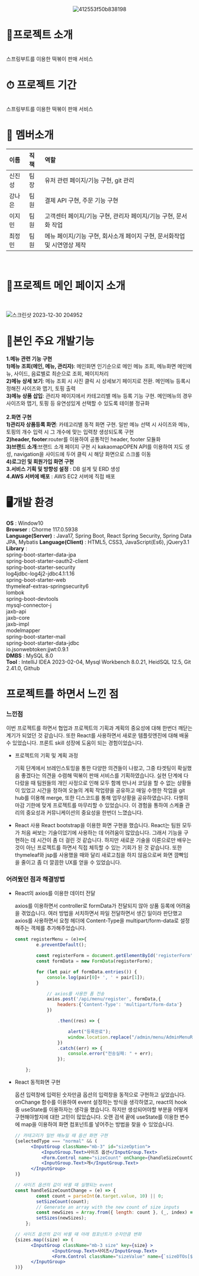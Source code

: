 
<div align=center>

![412553f50b838198](https://github.com/jeongminchoi1017/Project/assets/153606946/1c3189d0-7673-4a58-a5d3-d079187617ff)

</div>
<h1>🛒프로젝트 소개</h1><br>
스프링부트를 이용한 떡볶이 판매 서비스
<br>
<h1>⏱ 프로젝트 기간</h1><br>
 스프링부트를 이용한 떡볶이 판매 서비스
<br>

<h1>👫 멤버소개</h1>

| 이름  |직책|역할|
|:----|:----|:----|
| 신진성 |팀장|유저 관련 페이지/기능 구현, git 관리|
| 강나은 |팀원|결제 API 구현, 주문 기능 구현|
| 이지민 |팀원|고객센터 페이지/기능 구현, 관리자 페이지/기능 구현, 문서화 작업|
| 최정민 |팀원|메뉴 페이지/기능 구현, 회사소개 페이지 구현, 문서화작업 및 시연영상 제작|
<br>
<h1>🌟프로젝트 메인 페이지 소개</h1><br>

![스크린샷 2023-12-30 204952](https://github.com/jeongminchoi1017/Project/assets/153606946/0aa8af52-4128-4f2f-8606-ae2e550d6b9a)

<h1>🌝본인 주요 개발기능</h1>

**1.메뉴 관련 기능 구현**<br>
**1)메뉴 조회(메인, 메뉴, 관리자)**: 메인화면 인기순으로 메인 메뉴 조회, 메뉴화면 메인메뉴, 사이드, 음료별로 최순으로 조회, 페이지처리<br>
**2)메뉴 상세 보기**: 메뉴 조회 시 사진 클릭 시 상세보기 페이지로 전환. 메인메뉴 등록시 정해진 사이즈와 맵기, 토핑 출력<br>
**3)메뉴 상품 삽입**: 관리자 페이지에서 카테고리별 메뉴 등록 기능 구현. 메인메뉴의 경우 사이즈와 맵기, 토핑 등 유연성있게 선택할 수 있도록 테이블 정규화<br>
<br>
**2.화면 구현**<br>
**1)관리자 상품등록 화면**: 카테고리별 동적 화면 구현. 일반 메뉴 선택 시 사이즈와 메뉴, 토핑의 개수 입력 시 그 개수에 맞는 입력창 생성되도록 구현<br>
**2)header, footer**:router를 이용하여 공통적인 header, footer 모듈화<br>
**3)브랜드 소개**:브랜드 소개 페이지 구현 시 kakaomapOPEN API를 이용하여 지도 생성, navigation을 사이드에 두어 클릭 시 해당 화면으로 스크롤 이동<br>
**4)로그인 및 회원가입 화면 구현**<br>
**3.서비스 기획 및 방향성 설정** : DB 설계 및 ERD 생성<br>
**4.AWS 서버에 배포** : AWS EC2 서버에 직접 배포
<br>

<h1>🖥개발 환경</h1>

**OS** : Window10<br>
**Browser** : Chorme 117.0.5938<br>
**Language(Server)** : Java17, Spring Boot, React Spring Security, Spring Data JPA, Mybatis
**Language(Client)** : HTML5, CSS3, JavaScript(Es6), jQuery3.1
**Library** : <br>
spring-boot-starter-data-jpa<br>
spring-boot-starter-oauth2-client<br>
spring-boot-starter-security<br>
log4jdbc-log4j2-jdbc4.1:1.16<br>
spring-boot-starter-web<br>
thymeleaf-extras-springsecurity6<br>
lombok<br>
spring-boot-devtools<br>
mysql-connector-j<br>
jaxb-api<br>
jaxb-core<br>
jaxb-impl<br>
modelmapper<br>
spring-boot-starter-mail<br>
spring-boot-starter-data-jdbc<br>
io.jsonwebtoken:jjwt:0.9.1<br>
**DMBS** : MySQL 8.0<br>
**Tool** : IntelliJ IDEA 2023-02-04, Mysql Workbench 8.0.21, HeidSQL 12.5, Git 2.41.0, Github
<br>
<h1>프로젝트를 하면서 느낀 점</h1>

### 느낀점

이번 프로젝트를 하면서 협업과 프로젝트의 기획과 계획의 중요성에 대해 한번더 깨닫는 계기가 되었던 것 같습니다.
또한 React를 사용하면서 새로운 템플릿엔진에 대해 배울 수 있었습니다. 프론트 skill 성장에 도움이 되는 경험이었습니다.

- 프로젝트의 기획 및 계획 과정

  기획 단계에서 브레인스토밍을 통한 다양한 의견들이 나왔고, 그중 타겟팅이 확실했음 좋겠다는 의견을 수렴해 떡볶이 판매 서비스를 기획하였습니다.
  실현 단계에 다다랐을 때 팀원들의 개인 사정으로 인해 모두 함께 만나서 코딩을 할 수 없는 상황들이 있었고  시간을 정하여 오늘의 계획 작업량을 공유하고 매일 수행한 작업을 git hub를 이용해 merge, 또한 디스코드를 통해 업무상황을 공유하였습니다.
  다행히 마감 기한에 맞게 프로젝트를 마무리할 수 있었습니다. 이 경험을 통하여 스케쥴 관리의 중요성과 커뮤니케이션의 중요성을 한번더 느꼈습니다.

- React 사용
  React bootstrap을 이용한 화면 구현을 했습니다. React는 팀원 모두가 처음 써보는 기술이었기에 사용하는 데 어려움이 많았습니다. 그래서 기능을 구현하는 데 시간이 좀 더 걸린 것 같습니다. 하지만 새로운 기술을 이론으로만 배우는 것이 아닌 프로젝트를 하면서 직접 체득할 수 있는 기회가 된 것 같습니다. 또한 thymeleaf와 jsp를 사용했을 때와 달리 새로고침을 하지 않음으로써 화면 깜빡임을 줄이고 좀 더 깔끔한 UX를 얻을 수 있었습니다.

### 어려웠던 점과 해결방법



- React의 axios를 이용한 데이터 전달

  axios를 이용하면서 controller로 formData가 전달되지 않아 상품 등록에 어려움을 겪었습니다. 여러 방법을 서치하면서 파일 전달하면서 생긴 일이라 판단했고 axios를 사용하면서  요청 헤더에 Content-Type을 multipart/form-data로 설정해주는 객체를 추가해주었습니다.

    ```jsx
    const registerMenu = (e)=>{
            e.preventDefault();
    
            const registerForm = document.getElementById('registerForm');
            const formData = new FormData(registerForm);
    
            for (let pair of formData.entries()) {
                console.log(pair[0]+ ', ' + pair[1]);
            }
    
                // axios를 사용한 폼 전송
                axios.post('/api/menu/register', formData,{
                    headers:{'Content-Type': 'multipart/form-data'}
                })
    
                    .then((res) => {
    
                        alert("등록완료");
                        window.location.replace("/admin/menu/AdminMenuRegister")
                    })
                    .catch((err) => {
                        console.error("전송실패: " + err);
                    });
    
        };
    
    ```

- React 동적화면 구현

  옵션 입력창에 입력된 숫자만큼 옵션의 입력창을 동적으로 구현하고 싶었습니다. onChange 함수를 이용하여 event 설정하는 방식을 생각하였고, react의 hook 중 useState를 이용하자는 생각을 했습니다. 하지만 생성되어야할 부분을 어떻게 구현해야할지에 대한 고민이 많았습니다. 오랜 검색 끝에 useState를 이용한 변수에 map을 이용하여 화면 컴포넌트를 넣어주는 방법을 찾을 수 있었습니다.

    ```jsx
    // 카테고리가 일반 메뉴일 때 옵션 화면 구현
    {selectedType === "normal" && (
          <InputGroup className="mb-3" id="sizeOption">
              <InputGroup.Text>사이즈 옵션</InputGroup.Text>
              <Form.Control name="sizeCount" onChange={handleSizeCountChange} />
              <InputGroup.Text>개</InputGroup.Text>
          </InputGroup>
    )}
    ```

    ```jsx
    // 사이즈 옵션의 값이 바뀔 때 실행되는 event
    const handleSizeCountChange = (e) => {
            const count = parseInt(e.target.value, 10) || 0;
            setSizeCount(count);
            // Generate an array with the new count of size inputs
            const newSizes = Array.from({ length: count }, (_, index) => index + 1);
            setSizes(newSizes);
        };
    ```

    ```jsx
    // 사이즈 옵션의 값이 바뀔 때 아래 컴포넌트가 숫자만큼 변화
    {sizes.map((size) => (
          <InputGroup className="mb-3 size" key={size} >
                  <InputGroup.Text>사이즈</InputGroup.Text>
                  <Form.Control className="sizeValue" name={`sizeDTOs[${size-1}].size`} />
          </InputGroup>
    ))}
    ```
